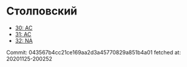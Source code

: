 # Столповский
- [30: AC](30.md)
- [31: AC](31.md)
- [32: NA](32.md)

Commit: 043567b4cc21ce169aa2d3a45770829a851b4a01
 fetched at: 20201125-200252
